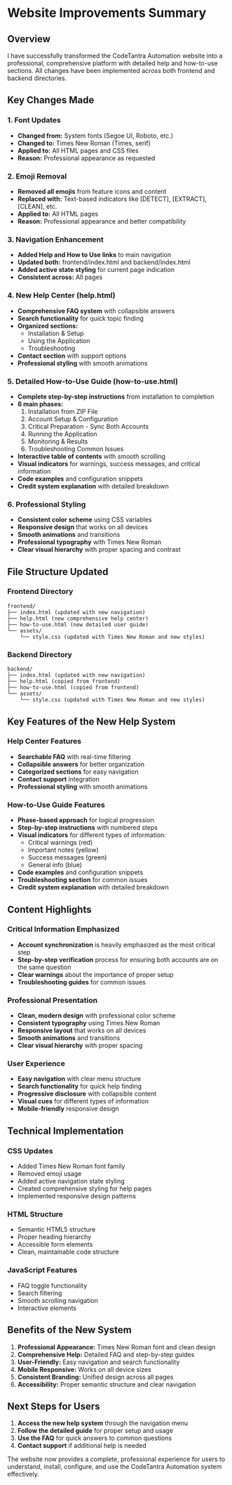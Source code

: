 # Website Improvements Summary

## Overview
I have successfully transformed the CodeTantra Automation website into a professional, comprehensive platform with detailed help and how-to-use sections. All changes have been implemented across both frontend and backend directories.

## Key Changes Made

### 1. Font Updates
- **Changed from:** System fonts (Segoe UI, Roboto, etc.)
- **Changed to:** Times New Roman (Times, serif)
- **Applied to:** All HTML pages and CSS files
- **Reason:** Professional appearance as requested

### 2. Emoji Removal
- **Removed all emojis** from feature icons and content
- **Replaced with:** Text-based indicators like [DETECT], [EXTRACT], [CLEAN], etc.
- **Applied to:** All HTML pages
- **Reason:** Professional appearance and better compatibility

### 3. Navigation Enhancement
- **Added Help and How to Use links** to main navigation
- **Updated both:** frontend/index.html and backend/index.html
- **Added active state styling** for current page indication
- **Consistent across:** All pages

### 4. New Help Center (help.html)
- **Comprehensive FAQ system** with collapsible answers
- **Search functionality** for quick topic finding
- **Organized sections:**
  - Installation & Setup
  - Using the Application
  - Troubleshooting
- **Contact section** with support options
- **Professional styling** with smooth animations

### 5. Detailed How-to-Use Guide (how-to-use.html)
- **Complete step-by-step instructions** from installation to completion
- **6 main phases:**
  1. Installation from ZIP File
  2. Account Setup & Configuration
  3. Critical Preparation - Sync Both Accounts
  4. Running the Application
  5. Monitoring & Results
  6. Troubleshooting Common Issues
- **Interactive table of contents** with smooth scrolling
- **Visual indicators** for warnings, success messages, and critical information
- **Code examples** and configuration snippets
- **Credit system explanation** with detailed breakdown

### 6. Professional Styling
- **Consistent color scheme** using CSS variables
- **Responsive design** that works on all devices
- **Smooth animations** and transitions
- **Professional typography** with Times New Roman
- **Clear visual hierarchy** with proper spacing and contrast

## File Structure Updated

### Frontend Directory
```
frontend/
├── index.html (updated with new navigation)
├── help.html (new comprehensive help center)
├── how-to-use.html (new detailed user guide)
└── assets/
    └── style.css (updated with Times New Roman and new styles)
```

### Backend Directory
```
backend/
├── index.html (updated with new navigation)
├── help.html (copied from frontend)
├── how-to-use.html (copied from frontend)
└── assets/
    └── style.css (updated with Times New Roman and new styles)
```

## Key Features of the New Help System

### Help Center Features
- **Searchable FAQ** with real-time filtering
- **Collapsible answers** for better organization
- **Categorized sections** for easy navigation
- **Contact support** integration
- **Professional styling** with smooth animations

### How-to-Use Guide Features
- **Phase-based approach** for logical progression
- **Step-by-step instructions** with numbered steps
- **Visual indicators** for different types of information:
  - Critical warnings (red)
  - Important notes (yellow)
  - Success messages (green)
  - General info (blue)
- **Code examples** and configuration snippets
- **Troubleshooting section** for common issues
- **Credit system explanation** with detailed breakdown

## Content Highlights

### Critical Information Emphasized
- **Account synchronization** is heavily emphasized as the most critical step
- **Step-by-step verification** process for ensuring both accounts are on the same question
- **Clear warnings** about the importance of proper setup
- **Troubleshooting guides** for common issues

### Professional Presentation
- **Clean, modern design** with professional color scheme
- **Consistent typography** using Times New Roman
- **Responsive layout** that works on all devices
- **Smooth animations** and transitions
- **Clear visual hierarchy** with proper spacing

### User Experience
- **Easy navigation** with clear menu structure
- **Search functionality** for quick help finding
- **Progressive disclosure** with collapsible content
- **Visual cues** for different types of information
- **Mobile-friendly** responsive design

## Technical Implementation

### CSS Updates
- Added Times New Roman font family
- Removed emoji usage
- Added active navigation state styling
- Created comprehensive styling for help pages
- Implemented responsive design patterns

### HTML Structure
- Semantic HTML5 structure
- Proper heading hierarchy
- Accessible form elements
- Clean, maintainable code structure

### JavaScript Features
- FAQ toggle functionality
- Search filtering
- Smooth scrolling navigation
- Interactive elements

## Benefits of the New System

1. **Professional Appearance:** Times New Roman font and clean design
2. **Comprehensive Help:** Detailed FAQ and step-by-step guides
3. **User-Friendly:** Easy navigation and search functionality
4. **Mobile Responsive:** Works on all device sizes
5. **Consistent Branding:** Unified design across all pages
6. **Accessibility:** Proper semantic structure and clear navigation

## Next Steps for Users

1. **Access the new help system** through the navigation menu
2. **Follow the detailed guide** for proper setup and usage
3. **Use the FAQ** for quick answers to common questions
4. **Contact support** if additional help is needed

The website now provides a complete, professional experience for users to understand, install, configure, and use the CodeTantra Automation system effectively.
